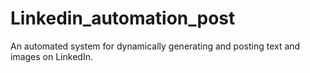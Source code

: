 # Linkedin_automation_post
An automated system for dynamically generating and posting text and images on LinkedIn.
